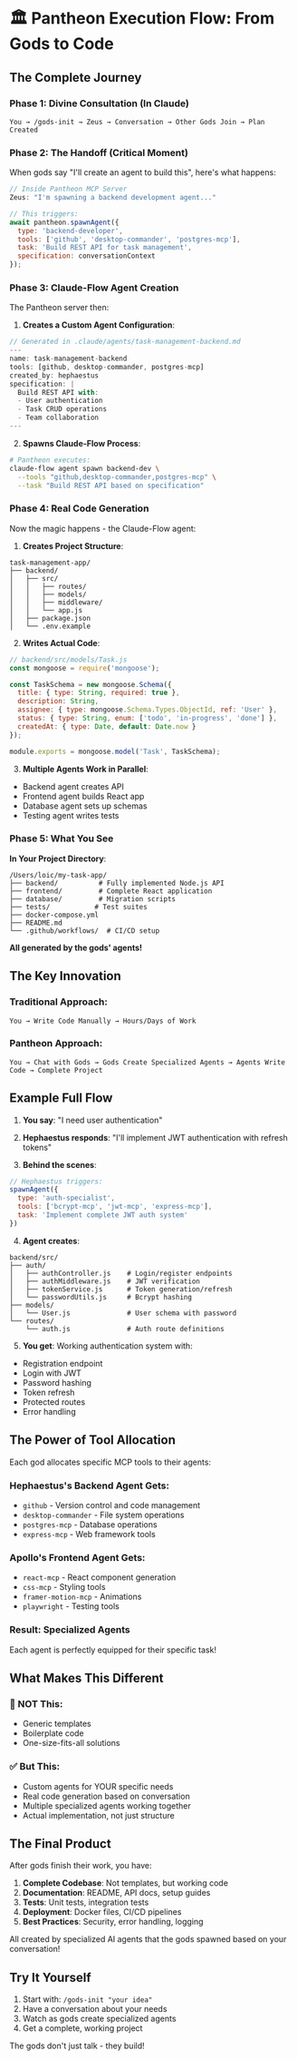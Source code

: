 # 🏛️ Pantheon Execution Flow: From Gods to Code

## The Complete Journey

### Phase 1: Divine Consultation (In Claude)
```
You → /gods-init → Zeus → Conversation → Other Gods Join → Plan Created
```

### Phase 2: The Handoff (Critical Moment)
When gods say "I'll create an agent to build this", here's what happens:

```javascript
// Inside Pantheon MCP Server
Zeus: "I'm spawning a backend development agent..."

// This triggers:
await pantheon.spawnAgent({
  type: 'backend-developer',
  tools: ['github', 'desktop-commander', 'postgres-mcp'],
  task: 'Build REST API for task management',
  specification: conversationContext
});
```

### Phase 3: Claude-Flow Agent Creation

The Pantheon server then:

1. **Creates a Custom Agent Configuration**:
```javascript
// Generated in .claude/agents/task-management-backend.md
---
name: task-management-backend
tools: [github, desktop-commander, postgres-mcp]
created_by: hephaestus
specification: |
  Build REST API with:
  - User authentication
  - Task CRUD operations
  - Team collaboration
---
```

2. **Spawns Claude-Flow Process**:
```bash
# Pantheon executes:
claude-flow agent spawn backend-dev \
  --tools "github,desktop-commander,postgres-mcp" \
  --task "Build REST API based on specification"
```

### Phase 4: Real Code Generation

Now the magic happens - the Claude-Flow agent:

1. **Creates Project Structure**:
```
task-management-app/
├── backend/
│   ├── src/
│   │   ├── routes/
│   │   ├── models/
│   │   ├── middleware/
│   │   └── app.js
│   ├── package.json
│   └── .env.example
```

2. **Writes Actual Code**:
```javascript
// backend/src/models/Task.js
const mongoose = require('mongoose');

const TaskSchema = new mongoose.Schema({
  title: { type: String, required: true },
  description: String,
  assignee: { type: mongoose.Schema.Types.ObjectId, ref: 'User' },
  status: { type: String, enum: ['todo', 'in-progress', 'done'] },
  createdAt: { type: Date, default: Date.now }
});

module.exports = mongoose.model('Task', TaskSchema);
```

3. **Multiple Agents Work in Parallel**:
- Backend agent creates API
- Frontend agent builds React app
- Database agent sets up schemas
- Testing agent writes tests

### Phase 5: What You See

**In Your Project Directory**:
```
/Users/loic/my-task-app/
├── backend/          # Fully implemented Node.js API
├── frontend/         # Complete React application
├── database/         # Migration scripts
├── tests/           # Test suites
├── docker-compose.yml
├── README.md
└── .github/workflows/  # CI/CD setup
```

**All generated by the gods' agents!**

## The Key Innovation

### Traditional Approach:
```
You → Write Code Manually → Hours/Days of Work
```

### Pantheon Approach:
```
You → Chat with Gods → Gods Create Specialized Agents → Agents Write Code → Complete Project
```

## Example Full Flow

1. **You say**: "I need user authentication"

2. **Hephaestus responds**: "I'll implement JWT authentication with refresh tokens"

3. **Behind the scenes**:
```javascript
// Hephaestus triggers:
spawnAgent({
  type: 'auth-specialist',
  tools: ['bcrypt-mcp', 'jwt-mcp', 'express-mcp'],
  task: 'Implement complete JWT auth system'
})
```

4. **Agent creates**:
```
backend/src/
├── auth/
│   ├── authController.js    # Login/register endpoints
│   ├── authMiddleware.js    # JWT verification
│   ├── tokenService.js      # Token generation/refresh
│   └── passwordUtils.js     # Bcrypt hashing
├── models/
│   └── User.js              # User schema with password
└── routes/
    └── auth.js              # Auth route definitions
```

5. **You get**: Working authentication system with:
- Registration endpoint
- Login with JWT
- Password hashing
- Token refresh
- Protected routes
- Error handling

## The Power of Tool Allocation

Each god allocates specific MCP tools to their agents:

### Hephaestus's Backend Agent Gets:
- `github` - Version control and code management
- `desktop-commander` - File system operations
- `postgres-mcp` - Database operations
- `express-mcp` - Web framework tools

### Apollo's Frontend Agent Gets:
- `react-mcp` - React component generation
- `css-mcp` - Styling tools
- `framer-motion-mcp` - Animations
- `playwright` - Testing tools

### Result: Specialized Agents
Each agent is perfectly equipped for their specific task!

## What Makes This Different

### 🚫 NOT This:
- Generic templates
- Boilerplate code
- One-size-fits-all solutions

### ✅ But This:
- Custom agents for YOUR specific needs
- Real code generation based on conversation
- Multiple specialized agents working together
- Actual implementation, not just structure

## The Final Product

After gods finish their work, you have:

1. **Complete Codebase**: Not templates, but working code
2. **Documentation**: README, API docs, setup guides
3. **Tests**: Unit tests, integration tests
4. **Deployment**: Docker files, CI/CD pipelines
5. **Best Practices**: Security, error handling, logging

All created by specialized AI agents that the gods spawned based on your conversation!

## Try It Yourself

1. Start with: `/gods-init "your idea"`
2. Have a conversation about your needs
3. Watch as gods create specialized agents
4. Get a complete, working project

The gods don't just talk - they build!